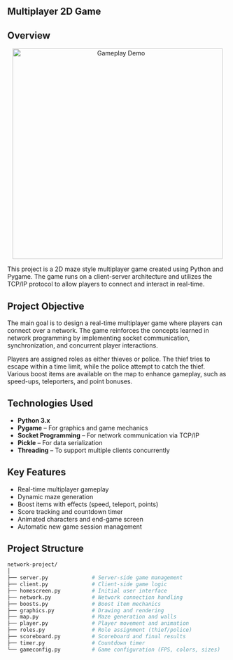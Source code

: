 ## Multiplayer 2D Game

## Overview

<p align="center">
  <img src="https://github.com/user-attachments/assets/04439242-8fa3-4536-8ccf-2ffbcdd15408" width="480" alt="Gameplay Demo"/>
</p>

This project is a 2D maze style multiplayer game created using Python and Pygame. The game runs on a client-server architecture and utilizes the TCP/IP protocol to allow players to connect and interact in real-time.

## Project Objective

The main goal is to design a real-time multiplayer game where players can connect over a network. The game reinforces the concepts learned in network programming by implementing socket communication, synchronization, and concurrent player interactions.

Players are assigned roles as either thieves or police. The thief tries to escape within a time limit, while the police attempt to catch the thief. Various boost items are available on the map to enhance gameplay, such as speed-ups, teleporters, and point bonuses.


## Technologies Used

- **Python 3.x**
- **Pygame** – For graphics and game mechanics
- **Socket Programming** – For network communication via TCP/IP
- **Pickle** – For data serialization
- **Threading** – To support multiple clients concurrently


## Key Features

- Real-time multiplayer gameplay
- Dynamic maze generation
- Boost items with effects (speed, teleport, points)
- Score tracking and countdown timer
- Animated characters and end-game screen
- Automatic new game session management


## Project Structure

```bash
network-project/
│
├── server.py              # Server-side game management
├── client.py              # Client-side game logic
├── homescreen.py          # Initial user interface
├── network.py             # Network connection handling
├── boosts.py              # Boost item mechanics
├── graphics.py            # Drawing and rendering
├── map.py                 # Maze generation and walls
├── player.py              # Player movement and animation
├── roles.py               # Role assignment (thief/police)
├── scoreboard.py          # Scoreboard and final results
├── timer.py               # Countdown timer
└── gameconfig.py          # Game configuration (FPS, colors, sizes)
